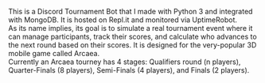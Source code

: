 This is a Discord Tournament Bot that I made with Python 3 and integrated with MongoDB. It is hosted on Repl.it and monitored via UptimeRobot.\
As its name implies, its goal is to simulate a real tournament event where it can manage participants, track their scores, and calculate who advances to the next round based on their scores. It is designed for the very-popular 3D mobile game called Arcaea.\
Currently an Arcaea tourney has 4 stages: Qualifiers round (n players), Quarter-Finals (8 players), Semi-Finals (4 players), and Finals (2 players).
